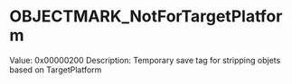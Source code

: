 # OBJECTMARK_NotForTargetPlatform

Value: 0x00000200
Description: Temporary save tag for stripping objets based on TargetPlatform